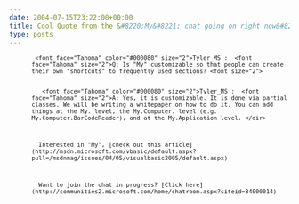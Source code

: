 ```yaml
---
date: 2004-07-15T23:22:00+00:00
title: Cool Quote from the &#8220;My&#8221; chat going on right now&#8230;
type: posts
---
```

<dir>
   <font size="2">


     <font face="Tahoma" color="#000080" size="2">Tyler_MS :  <font face="Tahoma" size="2">Q: Is "My" customizable so that people can create their own "shortcuts" to frequently used sections? <font size="2">


       <font face="Tahoma" color="#000080" size="2">Tyler_MS :  <font face="Tahoma" size="2">A: Yes, it is customizable. It is done via partial classes. We will be writing a whitepaper on how to do it. You can add things at the My. level, the My.Computer. level (e.g. My.Computer.BarCodeReader), and at the My.Application level. </dir>



      Interested in "My", [check out this article](http://msdn.microsoft.com/vbasic/default.aspx?pull=/msdnmag/issues/04/05/visualbasic2005/default.aspx)



      Want to join the chat in progress? [Click here](http://communities2.microsoft.com/home/chatroom.aspx?siteid=34000014)

